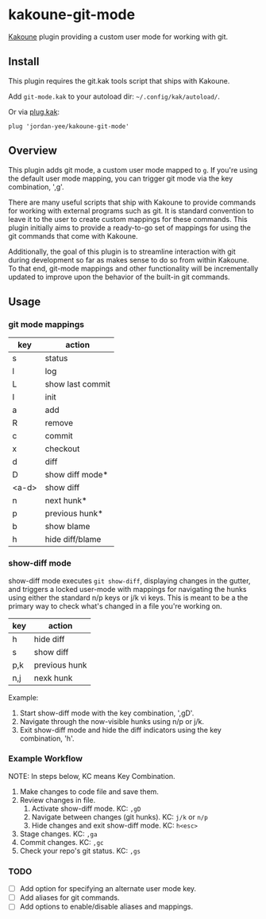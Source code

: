# kakoune-git-mode

[Kakoune](http://kakoune.org) plugin providing a custom user mode for working
with git.

## Install

This plugin requires the git.kak tools script that ships with Kakoune.

Add `git-mode.kak` to your autoload dir: `~/.config/kak/autoload/`.

Or via [plug.kak](https://github.com/andreyorst/plug.kak):

```
plug 'jordan-yee/kakoune-git-mode'
```

## Overview

This plugin adds git mode, a custom user mode mapped to `g`. If you're using
the default user mode mapping, you can trigger git mode via the key combination,
',g'.

There are many useful scripts that ship with Kakoune to provide commands for
working with external programs such as git. It is standard convention to leave
it to the user to create custom mappings for these commands. This plugin
initially aims to provide a ready-to-go set of mappings for using the git
commands that come with Kakoune.

Additionally, the goal of this plugin is to streamline interaction with git
during development so far as makes sense to do so from within Kakoune. To that
end, git-mode mappings and other functionality will be incrementally updated to
improve upon the behavior of the built-in git commands.

## Usage

### git mode mappings

| key     | action           |
| ------- | ---------------- |
| s       | status           |
| l       | log              |
| L       | show last commit |
| I       | init             |
| a       | add              |
| R       | remove           |
| c       | commit           |
| x       | checkout         |
| d       | diff             |
| D       | show diff mode*  |
| \<a-d\> | show diff        |
| n       | next hunk*       |
| p       | previous hunk*   |
| b       | show blame       |
| h       | hide diff/blame  |

### show-diff mode

show-diff mode executes `git show-diff`, displaying changes in the gutter, and
triggers a locked user-mode with mappings for navigating the hunks using either
the standard n/p keys or j/k vi keys. This is meant to be a the primary way to
check what's changed in a file you're working on.

| key | action        |
| --- | ------------- |
| h   | hide diff     |
| s   | show diff     |
| p,k | previous hunk |
| n,j | nexk hunk     |

Example:
1. Start show-diff mode with the key combination, ',gD'.
2. Navigate through the now-visible hunks using n/p or j/k.
3. Exit show-diff mode and hide the diff indicators using the key combination,
   'h<esc>'.

### Example Workflow

NOTE: In steps below, KC means Key Combination.

1. Make changes to code file and save them.
2. Review changes in file.
   1. Activate show-diff mode.
      KC: `,gD`
   3. Navigate between changes (git hunks).
      KC: `j/k` or `n/p`
   4. Hide changes and exit show-diff mode.
      KC: `h<esc>`
3. Stage changes.
   KC: `,ga`
4. Commit changes.
   KC: `,gc`
5. Check your repo's git status.
   KC: `,gs`

### TODO

- [ ] Add option for specifying an alternate user mode key.
- [ ] Add aliases for git commands.
- [ ] Add options to enable/disable aliases and mappings.
